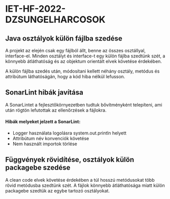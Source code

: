 # IET-HF-2022-DZSUNGELHARCOSOK

## Java osztályok külön fájlba szedése

A projekt az elején csak egy fájlból állt, benne az összes osztállyal, interface-el. Minden osztályt
és interface-t egy külön fájlba szedtünk szét, a könnyebb átláthatóság és az objektum orientált
elvek követése érdekében.

A külön fájlba szedés után, módosítani kellett néhány osztály, metódus és attribútum láthatóságán,
hogy a kód hiba nélkül lefusson.

## SonarLint hibák javítása

A SonarLintet a fejlesztőkörnyezetben tudtuk bővítményként telepíteni, ami után rögtön lefutottak az
ellenőrzések a fájlokra.

#### Hibák melyeket jelzett a SonarLint:

- Logger használata logolásra system.out.println helyett
- Attribútum név konvenciók követése
- Nem használt importok törlése

## Függvények rövidítése, osztályok külön packagebe szedése

A clean code elvek követése érdekében a túl hosszú metódusokat több rövid metódusba szedtünk szét. A
fájlok könnyebb átláthatósága miatt külön packagebe szedtük az egybe tartozó osztályokat.